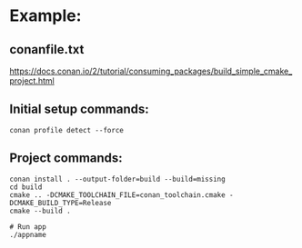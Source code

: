 # Example:
## conanfile.txt
https://docs.conan.io/2/tutorial/consuming_packages/build_simple_cmake_project.html

## Initial setup commands:
```
conan profile detect --force
```

## Project commands:
```
conan install . --output-folder=build --build=missing
cd build
cmake .. -DCMAKE_TOOLCHAIN_FILE=conan_toolchain.cmake -DCMAKE_BUILD_TYPE=Release
cmake --build .

# Run app
./appname
```
